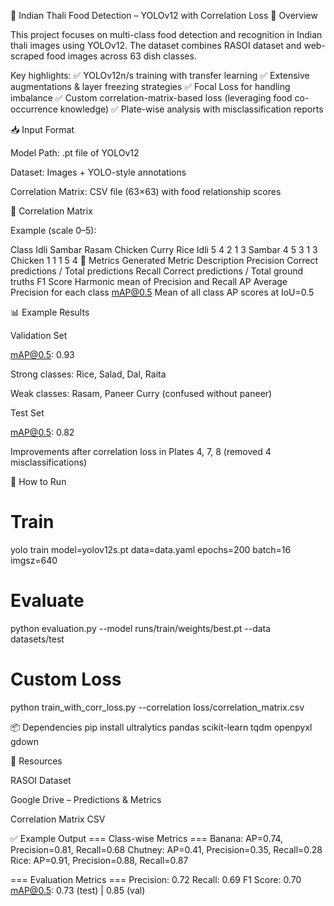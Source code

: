 🍱 Indian Thali Food Detection – YOLOv12 with Correlation Loss
📌 Overview

This project focuses on multi-class food detection and recognition in Indian thali images using YOLOv12.
The dataset combines RASOI dataset and web-scraped food images across 63 dish classes.

Key highlights:
✅ YOLOv12n/s training with transfer learning
✅ Extensive augmentations & layer freezing strategies
✅ Focal Loss for handling imbalance
✅ Custom correlation-matrix-based loss (leveraging food co-occurrence knowledge)
✅ Plate-wise analysis with misclassification reports

📥 Input Format

Model Path: .pt file of YOLOv12

Dataset: Images + YOLO-style annotations

Correlation Matrix: CSV file (63×63) with food relationship scores

📝 Correlation Matrix

Example (scale 0–5):

Class	Idli	Sambar	Rasam	Chicken Curry	Rice
Idli	5	4	2	1	3
Sambar	4	5	3	1	3
Chicken	1	1	1	5	4
🧪 Metrics Generated
Metric	Description
Precision	Correct predictions / Total predictions
Recall	Correct predictions / Total ground truths
F1 Score	Harmonic mean of Precision and Recall
AP	Average Precision for each class
mAP@0.5	Mean of all class AP scores at IoU=0.5

📊 Example Results

Validation Set

mAP@0.5: 0.93

Strong classes: Rice, Salad, Dal, Raita

Weak classes: Rasam, Paneer Curry (confused without paneer)

Test Set

mAP@0.5: 0.82

Improvements after correlation loss in Plates 4, 7, 8 (removed 4 misclassifications)

🚀 How to Run
# Train
yolo train model=yolov12s.pt data=data.yaml epochs=200 batch=16 imgsz=640

# Evaluate
python evaluation.py --model runs/train/weights/best.pt --data datasets/test

# Custom Loss
python train_with_corr_loss.py --correlation loss/correlation_matrix.csv

📦 Dependencies
pip install ultralytics pandas scikit-learn tqdm openpyxl gdown

🔗 Resources

RASOI Dataset

Google Drive – Predictions & Metrics

Correlation Matrix CSV

✅ Example Output
=== Class-wise Metrics ===
Banana: AP=0.74, Precision=0.81, Recall=0.68
Chutney: AP=0.41, Precision=0.35, Recall=0.28
Rice:    AP=0.91, Precision=0.88, Recall=0.87

=== Evaluation Metrics ===
Precision: 0.72
Recall:    0.69
F1 Score:  0.70
mAP@0.5:   0.73 (test) | 0.85 (val)
